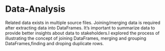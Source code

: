 # Data-Analysis
Related data exists in multiple source files. Joining/merging data is required after extracting data into DataFrames. It’s important to summarize data to provide better insights about data to stakeholders.I explored the process of illustrating the concept of joining DataFrames, merging and grouping DataFrames,finding and droping duplicate rows.
